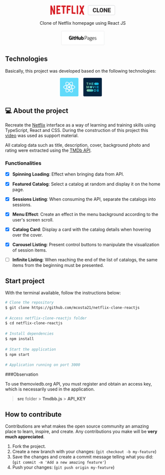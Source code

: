 <br />
<p align="center">
    <a href="https://mcosta21.github.io/netflix-clone-reactjs/"><img src="https://github.com/mcosta21/netflix-clone-reactjs/blob/master/docs/logo-netflix-clone.png?raw=true" alt="Logo" width="210"></a>
</p>
<p align="center">

<a href="https://user-images.githubusercontent.com/67518341/138405005-db137128-1237-4d4c-98e9-83d6fa59ac61.mp4" alt="Banner" width="700"></a>
</p>
   <p align="center">
    Clone of Netflix homepage using React JS
    <br />
    <br />
<a href="https://mcosta21.github.io/netflix-clone-reactjs/" target="_blank"><img src="https://github.com/mcosta21/netflix-clone-reactjs/blob/master/docs/icon-gitpages.png?raw=true" alt="React JS" width="140"></a>  
</p>

## Technologies
Basically, this project was developed based on the following technologies:

<p align="center">
 <a href="https://pt-br.reactjs.org/" target="_blank"><img src="https://github.com/mcosta21/netflix-clone-reactjs/blob/master/docs/icon-reactjs.png?raw=true" alt="React JS" width="60"></a>
  &nbsp&nbsp
<a href="https://www.themoviedb.org/" target="_blank"><img src="https://github.com/mcosta21/netflix-clone-reactjs/blob/master/docs/icon-tmdb.png?raw=true" alt="TMDB" width="60"></a>
  &nbsp&nbsp
</p>

## 💻 About the project

Recreate the [Netflix](https://www.netflix.com/) interface as a way of learning and training skills using TypeScript, React and CSS. During the construction of this project this [video](https://www.youtube.com/watch?v=tBweoUiMsDg&ab_channel=BoniekyLacerda) was used as support material.

All catalog data such as title, description, cover, background photo and rating were extracted using the [TMDb API](https://www.themoviedb.org/documentation/api).

### Functionalities

- [x] **Spinning Loading**: Effect when bringing data from API.

- [x] **Featured Catalog**: Select a catalog at random and display it on the home page.

- [x] **Sessions Listing**: When consuming the API, separate the catalogs into sessions.

- [x] **Menu Effect**: Create an effect in the menu background according to the user's screen scroll.

- [x] **Catalog Card**: Display a card with the catalog details when hovering over the cover.

- [x] **Carousel Listing**: Present control buttons to manipulate the visualization of session items.

- [ ] **Infinite Listing**: When reaching the end of the list of catalogs, the same items from the beginning must be presented.

## Start project

With the terminal available, follow the instructions below:

```bash
# Clone the repository
$ git clone https://github.com/mcosta21/netflix-clone-reactjs

# Access netflix-clone-reactjs folder
$ cd netflix-clone-reactjs

# Install dependencies
$ npm install

# Start the application
$ npm start

# Application running on port 3000
```
###Observation

To use themoviedb.org API, you must register and obtain an access key, which is necessarily used in the application.

> **src** folder > **Tmdbb.js** > **API_KEY**

## How to contribute

Contributions are what makes the open source community an amazing place to learn, inspire, and create. Any contributions you make will be **very much appreciated**.

1. Fork the project.
2. Create a new branch with your changes: (`git checkout -b my-feature`)
3. Save the changes and create a commit message telling what you did: (`git commit -m 'Add a new amazing feature'`)
4. Push your changes: (`git push origin my-feature`)
